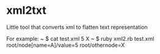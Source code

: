 # xml2txt
Little tool that converts xml to flatten text representation

For example:
~ $ cat test.xml 
<root>
    <node name="A">
        <value>5</value>
    </node>
    <othernode>X</othernode>
</root>
~ $ ruby xml2.rb test.xml 
root/node[name=A]/value=5
root/othernode=X

